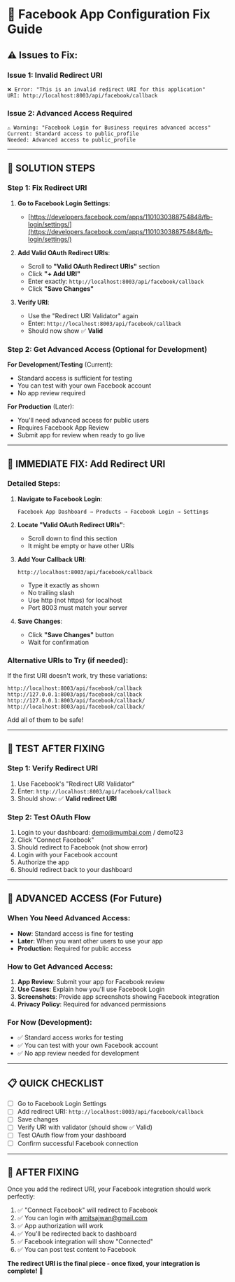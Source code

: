 # 🔧 Facebook App Configuration Fix Guide

## ⚠️ **Issues to Fix:**

### **Issue 1: Invalid Redirect URI**
```
❌ Error: "This is an invalid redirect URI for this application"
URI: http://localhost:8003/api/facebook/callback
```

### **Issue 2: Advanced Access Required**
```
⚠️ Warning: "Facebook Login for Business requires advanced access"
Current: Standard access to public_profile
Needed: Advanced access to public_profile
```

---

## 🔧 **SOLUTION STEPS**

### **Step 1: Fix Redirect URI**

1. **Go to Facebook Login Settings**:
   - [https://developers.facebook.com/apps/1101030388754848/fb-login/settings/](https://developers.facebook.com/apps/1101030388754848/fb-login/settings/)

2. **Add Valid OAuth Redirect URIs**:
   - Scroll to **"Valid OAuth Redirect URIs"** section
   - Click **"+ Add URI"**
   - Enter exactly: `http://localhost:8003/api/facebook/callback`
   - Click **"Save Changes"**

3. **Verify URI**:
   - Use the "Redirect URI Validator" again
   - Enter: `http://localhost:8003/api/facebook/callback`
   - Should now show ✅ **Valid**

### **Step 2: Get Advanced Access (Optional for Development)**

**For Development/Testing** (Current):
- Standard access is sufficient for testing
- You can test with your own Facebook account
- No app review required

**For Production** (Later):
- You'll need advanced access for public users
- Requires Facebook App Review
- Submit app for review when ready to go live

---

## 🎯 **IMMEDIATE FIX: Add Redirect URI**

### **Detailed Steps:**

1. **Navigate to Facebook Login**:
   ```
   Facebook App Dashboard → Products → Facebook Login → Settings
   ```

2. **Locate "Valid OAuth Redirect URIs"**:
   - Scroll down to find this section
   - It might be empty or have other URIs

3. **Add Your Callback URI**:
   ```
   http://localhost:8003/api/facebook/callback
   ```
   - Type it exactly as shown
   - No trailing slash
   - Use http (not https) for localhost
   - Port 8003 must match your server

4. **Save Changes**:
   - Click **"Save Changes"** button
   - Wait for confirmation

### **Alternative URIs to Try (if needed):**

If the first URI doesn't work, try these variations:

```
http://localhost:8003/api/facebook/callback
http://127.0.0.1:8003/api/facebook/callback
http://127.0.0.1:8003/api/facebook/callback/
http://localhost:8003/api/facebook/callback/
```

Add all of them to be safe!

---

## 🧪 **TEST AFTER FIXING**

### **Step 1: Verify Redirect URI**
1. Use Facebook's "Redirect URI Validator"
2. Enter: `http://localhost:8003/api/facebook/callback`
3. Should show: ✅ **Valid redirect URI**

### **Step 2: Test OAuth Flow**
1. Login to your dashboard: demo@mumbai.com / demo123
2. Click "Connect Facebook"
3. Should redirect to Facebook (not show error)
4. Login with your Facebook account
5. Authorize the app
6. Should redirect back to your dashboard

---

## 🎯 **ADVANCED ACCESS (For Future)**

### **When You Need Advanced Access:**
- **Now**: Standard access is fine for testing
- **Later**: When you want other users to use your app
- **Production**: Required for public access

### **How to Get Advanced Access:**
1. **App Review**: Submit your app for Facebook review
2. **Use Cases**: Explain how you'll use Facebook Login
3. **Screenshots**: Provide app screenshots showing Facebook integration
4. **Privacy Policy**: Required for advanced permissions

### **For Now (Development):**
- ✅ Standard access works for testing
- ✅ You can test with your own Facebook account
- ✅ No app review needed for development

---

## 📋 **QUICK CHECKLIST**

- [ ] Go to Facebook Login Settings
- [ ] Add redirect URI: `http://localhost:8003/api/facebook/callback`
- [ ] Save changes
- [ ] Verify URI with validator (should show ✅ Valid)
- [ ] Test OAuth flow from your dashboard
- [ ] Confirm successful Facebook connection

---

## 🎊 **AFTER FIXING**

Once you add the redirect URI, your Facebook integration should work perfectly:

1. ✅ "Connect Facebook" will redirect to Facebook
2. ✅ You can login with amitsajwan@gmail.com
3. ✅ App authorization will work
4. ✅ You'll be redirected back to dashboard
5. ✅ Facebook integration will show "Connected"
6. ✅ You can post test content to Facebook

**The redirect URI is the final piece - once fixed, your integration is complete!** 🚀
